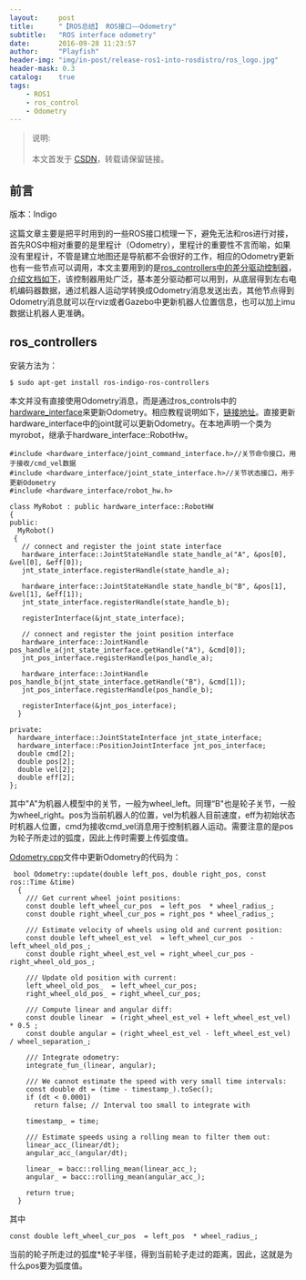 ```yaml
---
layout:     post
title:      "【ROS总结】 ROS接口——Odometry"
subtitle:   "ROS interface odometry"
date:       2016-09-28 11:23:57
author:     "Playfish"
header-img: "img/in-post/release-ros1-into-rosdistro/ros_logo.jpg"
header-mask: 0.3
catalog:    true
tags:
    - ROS1
    - ros_control
    - Odometry
---
```



> 说明:<br><br>
> 本文首发于 [CSDN](https://blog.csdn.net/u011118482/article/details/52688982)，转载请保留链接。

## 前言

版本：Indigo

  这篇文章主要是把平时用到的一些ROS接口梳理一下，避免无法和ros进行对接，首先ROS中相对重要的是里程计（Odometry），里程计的重要性不言而喻，如果没有里程计，不管是建立地图还是导航都不会很好的工作，相应的Odometry更新也有一些节点可以调用，本文主要用到的是[ros_controllers中的差分驱动控制器][1]，[介绍文档如下][2]，该控制器用处广泛，基本差分驱动都可以用到，从底层得到左右电机编码器数据，通过机器人运动学转换成Odometry消息发送出去，其他节点得到Odometry消息就可以在rviz或者Gazebo中更新机器人位置信息，也可以加上imu数据让机器人更准确。

## ros_controllers
安装方法为：

```
$ sudo apt-get install ros-indigo-ros-controllers
```

本文并没有直接使用Odometry消息，而是通过ros_controls中的[hardware_interface][3]来更新Odometry。相应教程说明如下，[链接地址][4]。直接更新hardware_interface中的joint就可以更新Odometry。在本地声明一个类为myrobot，继承于hardware_interface::RobotHw。

```
#include <hardware_interface/joint_command_interface.h>//关节命令接口，用于接收/cmd_vel数据
#include <hardware_interface/joint_state_interface.h>//关节状态接口，用于更新Odometry
#include <hardware_interface/robot_hw.h>

class MyRobot : public hardware_interface::RobotHW
{
public:
  MyRobot() 
 { 
   // connect and register the joint state interface
   hardware_interface::JointStateHandle state_handle_a("A", &pos[0], &vel[0], &eff[0]);
   jnt_state_interface.registerHandle(state_handle_a);

   hardware_interface::JointStateHandle state_handle_b("B", &pos[1], &vel[1], &eff[1]);
   jnt_state_interface.registerHandle(state_handle_b);

   registerInterface(&jnt_state_interface);

   // connect and register the joint position interface
   hardware_interface::JointHandle pos_handle_a(jnt_state_interface.getHandle("A"), &cmd[0]);
   jnt_pos_interface.registerHandle(pos_handle_a);

   hardware_interface::JointHandle pos_handle_b(jnt_state_interface.getHandle("B"), &cmd[1]);
   jnt_pos_interface.registerHandle(pos_handle_b);

   registerInterface(&jnt_pos_interface);
  }

private:
  hardware_interface::JointStateInterface jnt_state_interface;
  hardware_interface::PositionJointInterface jnt_pos_interface;
  double cmd[2];
  double pos[2];
  double vel[2];
  double eff[2];
};
```

其中"A"为机器人模型中的关节，一般为wheel_left。同理“B"也是轮子关节，一般为wheel_right。pos为当前机器人的位置，vel为机器人目前速度，eff为初始状态时机器人位置，cmd为接收cmd_vel消息用于控制机器人运动。需要注意的是pos为轮子所走过的弧度，因此上传时需要上传弧度值。

[Odometry.cpp][5]文件中更新Odometry的代码为：
```
 bool Odometry::update(double left_pos, double right_pos, const ros::Time &time)
  {
    /// Get current wheel joint positions:
    const double left_wheel_cur_pos  = left_pos  * wheel_radius_;
    const double right_wheel_cur_pos = right_pos * wheel_radius_;

    /// Estimate velocity of wheels using old and current position:
    const double left_wheel_est_vel  = left_wheel_cur_pos  - left_wheel_old_pos_;
    const double right_wheel_est_vel = right_wheel_cur_pos - right_wheel_old_pos_;

    /// Update old position with current:
    left_wheel_old_pos_  = left_wheel_cur_pos;
    right_wheel_old_pos_ = right_wheel_cur_pos;

    /// Compute linear and angular diff:
    const double linear  = (right_wheel_est_vel + left_wheel_est_vel) * 0.5 ;
    const double angular = (right_wheel_est_vel - left_wheel_est_vel) / wheel_separation_;

    /// Integrate odometry:
    integrate_fun_(linear, angular);

    /// We cannot estimate the speed with very small time intervals:
    const double dt = (time - timestamp_).toSec();
    if (dt < 0.0001)
      return false; // Interval too small to integrate with

    timestamp_ = time;

    /// Estimate speeds using a rolling mean to filter them out:
    linear_acc_(linear/dt);
    angular_acc_(angular/dt);

    linear_ = bacc::rolling_mean(linear_acc_);
    angular_ = bacc::rolling_mean(angular_acc_);

    return true;
  }
```

其中
```
const double left_wheel_cur_pos  = left_pos  * wheel_radius_;

```
当前的轮子所走过的弧度*轮子半径，得到当前轮子走过的距离，因此，这就是为什么pos要为弧度值。

[1]: https://github.com/ros-controls/ros_controllers/blob/indigo-devel/diff_drive_controller/src/odometry.cpp
[2]: http://wiki.ros.org/ros_control
[3]: http://wiki.ros.org/hardware_interface?distro=indigo
[4]: https://github.com/ros-controls/ros_control/wiki/hardware_interface
[5]: https://github.com/ros-controls/ros_controllers/blob/kinetic-devel/diff_drive_controller/src/odometry.cpp

